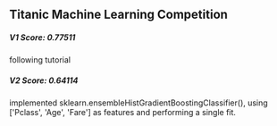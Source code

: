 ## Titanic Machine Learning Competition

##### V1 Score: 0.77511
following tutorial

##### V2 Score: 0.64114
implemented sklearn.ensembleHistGradientBoostingClassifier(), using ['Pclass', 'Age', 'Fare'] as features and performing a single fit.